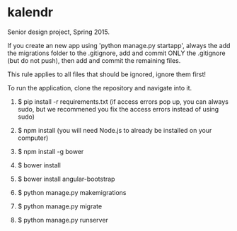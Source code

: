 # kalendr
Senior design project, Spring 2015.

If you create an new app using 'python manage.py startapp', always the add the migrations folder to the .gitignore, add and commit ONLY the .gitignore (but do not push), then add and commit the remaining files.

This rule applies to all files that should be ignored, ignore them first!

To run the application, clone the repository and navigate into it.

1. $ pip install -r requirements.txt (if access errors pop up, you can always sudo, but we recommened you fix the access errors instead of using sudo)

2. $ npm install (you will need Node.js to already be installed on your computer)

3. $ npm install -g bower

4. $ bower install

5. $ bower install angular-bootstrap

6. $ python manage.py makemigrations

7. $ python manage.py migrate

8. $ python manage.py runserver

